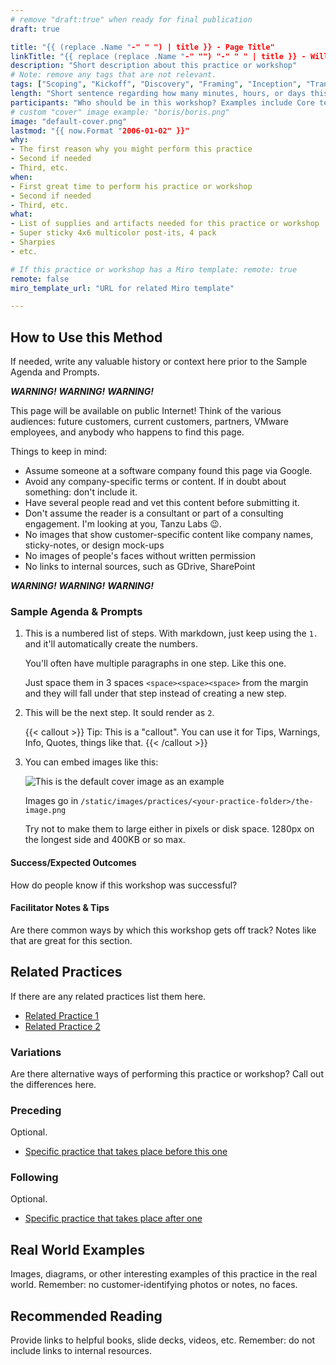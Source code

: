 ```yaml
---
# remove "draft:true" when ready for final publication 
draft: true

title: "{{ (replace .Name "-" " ") | title }} - Page Title"
linkTitle: "{{ replace (replace .Name "-" "") "-" " " | title }} - Will Appear in Links"
description: "Short description about this practice or workshop"
# Note: remove any tags that are not relevant.
tags: ["Scoping", "Kickoff", "Discovery", "Framing", "Inception", "Transition", "Modernization", "Delivery"]
length: "Short sentence regarding how many minutes, hours, or days this workshop takes"
participants: "Who should be in this workshop? Examples include Core team, product stakeholders, designers, developers, etc."
# custom "cover" image example: "boris/boris.png"
image: "default-cover.png" 
lastmod: "{{ now.Format "2006-01-02" }}"
why: 
- The first reason why you might perform this practice
- Second if needed
- Third, etc.
when:
- First great time to perform his practice or workshop
- Second if needed
- Third, etc.
what:
- List of supplies and artifacts needed for this practice or workshop
- Super sticky 4x6 multicolor post-its, 4 pack
- Sharpies
- etc.

# If this practice or workshop has a Miro template: remote: true
remote: false
miro_template_url: "URL for related Miro template" 

---
```

## How to Use this Method
If needed, write any valuable history or context here prior to the Sample Agenda and Prompts.

***WARNING!*** ***WARNING!*** ***WARNING!*** 
 
This page will be available on public Internet! Think of the various audiences: future customers, current customers, partners, VMware employees, and anybody who happens to find this page. 

Things to keep in mind: 
 
- Assume someone at a software company found this page via Google.
- Avoid any company-specific terms or content. If in doubt about something: don't include it.
- Have several people read and vet this content before submitting it.   
- Don't assume the reader is a consultant or part of a consulting engagement. I'm looking at you, Tanzu Labs 😉. 
- No images that show customer-specific content like company names, sticky-notes, or design mock-ups
- No images of people's faces without written permission
- No links to internal sources, such as GDrive, SharePoint 
  
***WARNING!*** ***WARNING!*** ***WARNING!*** 

### Sample Agenda & Prompts
1. This is a numbered list of steps. With markdown, just keep using the `1.` and it'll automatically create the numbers.

   You'll often have multiple paragraphs in one step. Like this one.
   
   Just space them in 3 spaces `<space><space><space>` from the margin and they will fall under that step instead of creating a new step.

1. This will be the next step. It sould render as `2`. 

   {{< callout >}}
   Tip: This is a "callout". You can use it for Tips, Warnings, Info, Quotes, things like that. 
   {{< /callout >}}

1. You can embed images like this: 

   ![This is the default cover image as an example](/images/practices/default-cover.png)
   
   Images go in `/static/images/practices/<your-practice-folder>/the-image.png`
   
   Try not to make them to large either in pixels or disk space. 1280px on the longest side and 400KB or so max. 

#### Success/Expected Outcomes
How do people know if this workshop was successful? 

#### Facilitator Notes & Tips
Are there common ways by which this workshop gets off track? Notes like that are great for this section.

## Related Practices
If there are any related practices list them here.

- [Related Practice 1](/practices/related-practice-1)
- [Related Practice 2](/practices/related-practice-2)

### Variations
Are there alternative ways of performing this practice or workshop? Call out the differences here.

### Preceding
Optional.

- [Specific practice that takes place before this one](/practices/related-practice-before)
 
### Following
Optional.

- [Specific practice that takes place after one](/practices/related-practice-after)

## Real World Examples
Images, diagrams, or other interesting examples of this practice in the real world. Remember: no customer-identifying photos or notes, no faces. 

## Recommended Reading
Provide links to helpful books, slide decks, videos, etc. Remember: do not include links to internal resources.